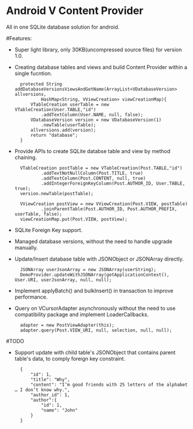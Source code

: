 Android V Content Provider
================
All in one SQLite database solution for android.


#Features:

- Super light library, only 30KB(uncompressed source files) for version 1.0.

- Creating database tables and views and build Content Provider within a single fucntion.

        protected String addDatabaseVersionsViewsAndGetName(ArrayList<VDatabaseVersion> allversions, 
                HashMap<String, VViewCreation> viewCreationMap){
            VTableCreation userTable = new VTableCreation(User.TABLE,"id")
    			.addTextColumn(User.NAME, null, false);
            VDatabaseVersion version = new VDatabaseVersion(1)
    			.newTable(userTable);
            allversions.add(version);
            return "database";
        }

- Provide APIs to create SQLite databse table and view by method chaining.
        
        VTableCreation postTable = new VTableCreation(Post.TABLE,"id")
    			.addTextNotNullColumn(Post.TITLE, true)
				.addTextColumn(Post.CONTENT, null, true)
				.addIntegerForeignKeyColumn(Post.AUTHOR_ID, User.TABLE, true);
        version.newTable(postTable);

        VViewCreation postView = new VViewCreation(Post.VIEW, postTable)
    			.joinParentTable(Post.AUTHOR_ID, Post.AUTHOR_PREFIX, userTable, false);
        viewCreationMap.put(Post.VIEW, postView);

- SQLite Foreign Key support.

- Managed database versions, without the need to handle upgrade manually.

- Update/Insert database table with JSONObject or JSONArray directly.

        JSONArray userJsonArray = new JSONArray(userString);
    	DemoProvider.updateWithJSONArray(getApplicationContext(), User.URI, userJsonArray, null, null);

- Implement applyBatch() and bulkInsert() in transaction to improve performance.

- Query on VCursorAdapter asynchronously without the need to use compatibility package and implement LoaderCallbacks.

        adapter = new PostViewAdapter(this);
        adapter.query(Post.VIEW_URI, null, selection, null, null);

#TODO

- Support update with child table's JSONObject that contains parent table's data, to comply foreign key constraint.
	
		{
        	"id": 1,
        	"title": "Why",
        	"content": "I’m good friends with 25 letters of the alphabet … I don’t know why.",
        	"author_id": 1,
			"author":{
        		"id": 1,
        		"name": "John"
    		}
    	}
